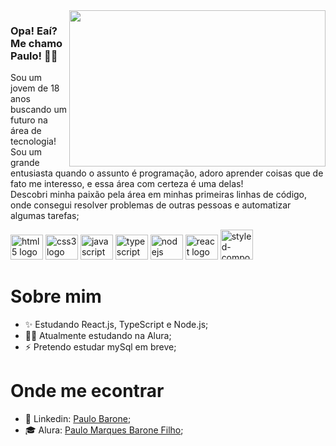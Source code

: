 <img src="https://user-images.githubusercontent.com/98724682/179137161-fa6a248e-4517-4da6-804d-5644e629b821.svg" width="410px" height="250px" align="right">

### Opa! Eaí? Me chamo Paulo! 👋😎

Sou um jovem de 18 anos buscando um futuro na área de tecnologia! </br>
Sou um grande entusiasta quando o assunto é programação, adoro aprender coisas que de fato me interesso, e essa área com certeza é uma delas! </br>
Descobri minha paixão pela área em minhas primeiras linhas de código, onde consegui resolver problemas de outras pessoas e automatizar algumas tarefas;

<div style: display: flex; gap: 30px>
  <img src="https://cdn.jsdelivr.net/gh/devicons/devicon/icons/html5/html5-original.svg" width="52" height="40" alt="html5 logo"  />
  <img src="https://cdn.jsdelivr.net/gh/devicons/devicon/icons/css3/css3-original.svg" width="52" height="40" alt="css3 logo"  />
  <img src="https://cdn.jsdelivr.net/gh/devicons/devicon/icons/javascript/javascript-original.svg" width="52" height="40" alt="javascript logo" />
  <img src="https://cdn.jsdelivr.net/gh/devicons/devicon/icons/typescript/typescript-plain.svg" width="52" height="40" alt="typescript logo" />
  <img src="https://cdn.jsdelivr.net/gh/devicons/devicon/icons/nodejs/nodejs-original-wordmark.svg" width="52" height="40" alt="nodejs logo" />
  <img src="https://cdn.jsdelivr.net/gh/devicons/devicon/icons/react/react-original.svg" width="52" height="40" alt="react logo" />
  <img src="https://img.icons8.com/color/48/styled-components.png" alt="styled-components" width="52" height="48" />
</div>

# Sobre mim

<ul>
  <li>✨ Estudando React.js, TypeScript e Node.js;</li>
  <li>👨‍🎓 Atualmente estudando na Alura;</li>
  <li>⚡ Pretendo estudar mySql em breve;</li>
</ul>

# Onde me econtrar

<ul>
  <li>📄 Linkedin: <a href="https://linkedin.com/in/paulo-barone-795a81244">Paulo Barone</a>;</li>
  <li>‍🎓 Alura: <a href="https://cursos.alura.com.br/user/paulobarone">Paulo Marques Barone Filho</a>;</li>
</ul>
